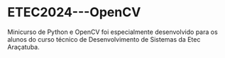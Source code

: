 # ETEC2024---OpenCV
Minicurso de Python e OpenCV foi especialmente desenvolvido para os alunos do curso técnico de Desenvolvimento de Sistemas da Etec Araçatuba.
